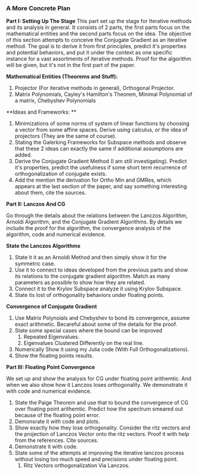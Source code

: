 ### **A More Concrete Plan**

**Part I: Setting Up The Stage**
This part set up the stage for Iterative methods and its analysis in general. It consists of 2 parts, the first parts focus on the mathematical entities and the second parts focus on the idea. The objective of this section attempts to conceive the Conjugate Gradient as an iterative method. The goal is to derive it from first principles, predict it's properties and potential behaviors, and put it under the context as one specific instance for a vast assortments of iterative methods. Proof for the algorithm will be given, but it's not in the first part of the paper. 

**Mathematical Entities (Theorems and Stuff):**
1. Projector (For iterative methods in general), Orthogonal Projector.
2. Matrix Polynomials, Cayley's Hamilton's Theorem, Minimal Polynomial of a matrix, Chebyshev Polynomials

**Ideas and Frameworks: **
1. Minimizations of some norms of system of linear functions by choosing a vector from some affine spaces. Derive using calculus, or the idea of projectors (They are the same of course). 
2. Stating the Galerking Frameworks for Subspace methods and observe that these 2 ideas can exactly the same if additional assumptions are added. 
3. Derive the Conjugate Gradient Method (I am still investigating). Predict it's properties, predict the usefulness if some short term recurrence of orthogonalization  of conjugate exists. 
4. Add the mention the derivation for Ortho Min and GMRes, which appears at the last section of the paper, and say something interesting about them, cite the sources. 

**Part II: Lanczos And CG**

Go through the details about the relations between the Lanczos Algorithm, Arnoldi Algorithm, and the Conjugate Gradient Algorithms. By details we include the proof for the algorithm, the convergence analysis of the algorithm, code and numerical evidence. 

**State the Lanczos Algorithms**
1. State it it as an Arnoldi Method and then simply show it for the symmetric case. 
2. Use it to connect to ideas developed from the previous parts and show its relations to the conjugate gradient algorithm. Match as many parameters as possible to show how they are related. 
3. Connect it to the Krylov Subspace analyze it using Krylov Subspace. 
4. State its lost of orthogonality behaviors under floating points. 

**Convergence of Conjugate Gradient**
1. Use Matrix Polynoials and Chebyshev to bond its convergence, assume exact arithmetic. Becareful about some of the details for the proof. 
2. State some special cases where the bound can be improved
	1. Repeated Eigenvalues. 
	2. Eigenvalues Clustered Differently on the real line. 
3. Numerically Show it using my Julia code (With Full Orthogonalizations). 
4. Show the floating points results. 

**Part III: Floating Point Convergence**

We set up and show the analysis for CG under floating point arithemtic. And when we also show how it Lanczos loses orthogonality. We demonstrate it with code and numerical evidence. 

1. State the Paige Theorem and use that to bound the convergence of CG over floating point arithemtic. Predict how the spectrum smeared out because of the floating point error. 
2. Demonsrate it with code and plots. 
3. Show exactly how they lose orthogonality. Consider the ritz vectors and the projection of Lanczos Vector onto the ritz vectors. Proof it with help from the references. Cite sources. 
4. Demonstrate it with code. 
5. State some of the attempts at improving the iterative lanczos process without losing too much speed and precisions under floating point. 
	1. Ritz Vectors orthogonalization Via Lanczos. 
